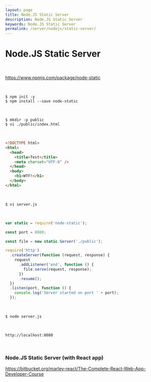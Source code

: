 ```yaml
---
layout: page
title: Node.JS Static Server
description: Node.JS Static Server
keywords: Node.JS Static Server
permalink: /server/nodejs/static-server/
---
```


# Node.JS Static Server

<br/>

https://www.npmjs.com/package/node-static

<br/>

    $ npm init -y
    $ npm install --save node-static

<br/>

    $ mkdir -p public
    $ vi ./public/index.html

<br/>

```html
<!DOCTYPE html>
<html>
  <head>
    <title>Test</title>
    <meta charset="UTF-8" />
  </head>
  <body>
    <h1>WTF!</h1>
  </body>
</html>
```

<br/>

    $ vi server.js

<br/>

```js
var static = require('node-static');

const port = 8080;

const file = new static.Server('./public');

require('http')
  .createServer(function (request, response) {
    request
      .addListener('end', function () {
        file.serve(request, response);
      })
      .resume();
  })
  .listen(port, function () {
    console.log('Server started on port ' + port);
  });
```

<br/>

    $ node server.js

<br/>

    http://localhost:8080

<br/>

### Node.JS Static Server (with React app)

https://bitbucket.org/marley-react/The-Complete-React-Web-App-Developer-Course
